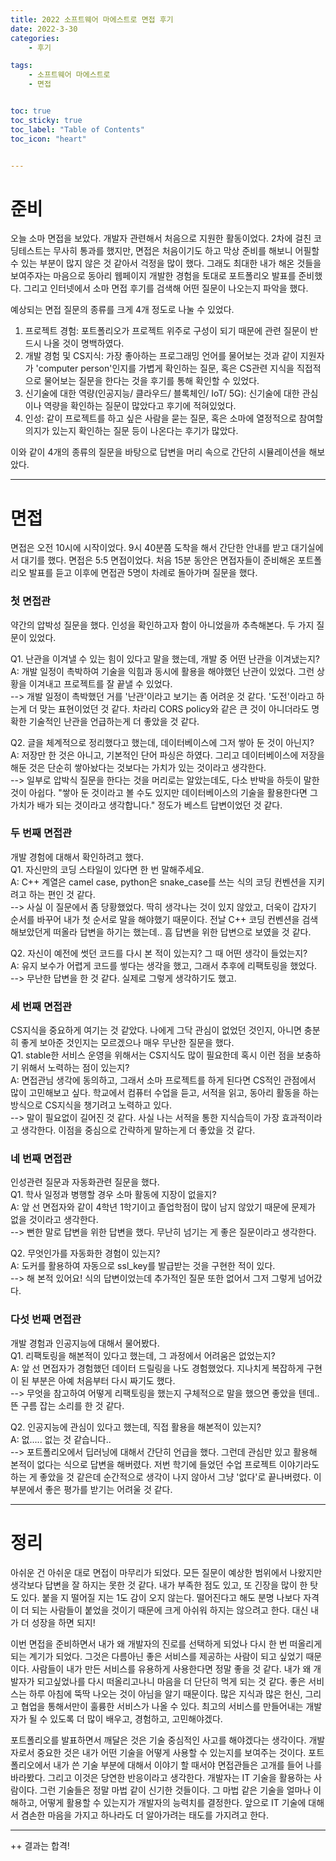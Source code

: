 ```yaml
---
title: 2022 소프트웨어 마에스트로 면접 후기 
date: 2022-3-30 
categories:
    - 후기

tags:
    - 소프트웨어 마에스트로
    - 면접


toc: true
toc_sticky: true
toc_label: "Table of Contents"
toc_icon: "heart"


---
```


# 준비

오늘 소마 면접을 보았다. 개발자 관련해서 처음으로 지원한 활동이었다. 2차에 걸친 코딩테스트는 무사히 통과를 했지만, 면접은 처음이기도 하고 막상 준비를 해보니 어필할 수 있는 부분이 많지 않은 것 같아서 걱정을 많이 했다. 그래도 최대한 내가 해온 것들을 보여주자는 마음으로 동아리 웹페이지 개발한 경험을 토대로 포트폴리오 발표를 준비했다. 그리고 인터넷에서 소마 면접 후기를 검색해 어떤 질문이 나오는지 파악을 했다.

예상되는 면접 질문의 종류를 크게 4개 정도로 나눌 수 있었다.
1. 프로젝트 경험: 포트폴리오가 프로젝트 위주로 구성이 되기 때문에 관련 질문이 반드시 나올 것이 명백하였다.
2. 개발 경험 및 CS지식: 가장 좋아하는 프로그래밍 언어를 물어보는 것과 같이 지원자가 'computer person'인지를 가볍게 확인하는 질문, 혹은 CS관련 지식을 직접적으로 물어보는 질문을 한다는 것을 후기를 통해 확인할 수 있었다.  
3. 신기술에 대한 역량(인공지능/ 클라우드/ 블록체인/ IoT/ 5G): 신기술에 대한 관심이나 역량을 확인하는 질문이 많았다고 후기에 적혀있었다. 
4. 인성: 같이 프로젝트를 하고 싶은 사람을 묻는 질문, 혹은 소마에 열정적으로 참여할 의지가 있는지 확인하는 질문 등이 나온다는 후기가 많았다.

이와 같이 4개의 종류의 질문을 바탕으로 답변을 머리 속으로 간단히 시뮬레이션을 해보았다. 

---

# 면접

면접은 오전 10시에 시작이었다. 9시 40분쯤 도착을 해서 간단한 안내를 받고 대기실에서 대기를 했다. 면접은 5:5 면접이었다. 처음 15분 동안은 면접자들이 준비해온 포트폴리오 발표를 듣고 이후에 면접관 5명이 차례로 돌아가며 질문을 했다. 

### 첫 면접관
약간의 압박성 질문을 했다. 인성을 확인하고자 함이 아니었을까 추측해본다. 두 가지 질문이 있었다.  

Q1. 난관을 이겨낼 수 있는 힘이 있다고 말을 했는데, 개발 중 어떤 난관을 이겨냈는지?  
A: 개발 일정이 촉박하여 기술을 익힘과 동시에 활용을 해야했던 난관이 있었다. 그런 상황을 이겨내고 프로젝트를 잘 끝낼 수 있었다.   
--> 개발 일정이 촉박했던 거를 '난관'이라고 보기는 좀 어려운 것 같다. '도전'이라고 하는게 더 맞는 표현이었던 것 같다. 차라리 CORS policy와 같은 큰 것이 아니더라도 명확한 기술적인 난관을 언급하는게 더 좋았을 것 같다.

Q2. 글을 체계적으로 정리했다고 했는데, 데이터베이스에 그저 쌓아 둔 것이 아닌지?  
A: 저장만 한 것은 아니고, 기본적인 단어 파싱은 하였다. 그리고 데이터베이스에 저장을 해둔 것은 단순히 쌓아놨다는 것보다는 가치가 있는 것이라고 생각한다.  
--> 일부로 압박식 질문을 한다는 것을 머리로는 알았는데도, 다소 반박을 하듯이 말한 것이 아쉽다. "쌓아 둔 것이라고 볼 수도 있지만 데이터베이스의 기술을 활용한다면 그 가치가 배가 되는 것이라고 생각합니다." 정도가 베스트 답변이었던 것 같다.

### 두 번째 면접관
개발 경험에 대해서 확인하려고 했다.  
Q1. 자신만의 코딩 스타일이 있다면 한 번 말해주세요.  
A: C++ 계열은 camel case, python은 snake_case를 쓰는 식의 코딩 컨벤션을 지키려고 하는 편인 것 같다.  
--> 사실 이 질문에서 좀 당황했었다. 딱히 생각나는 것이 있지 않았고, 더욱이 갑자기 순서를 바꾸어 내가 첫 순서로 말을 해야했기 때문이다. 전날 C++ 코딩 컨벤션을 검색해보았던게 떠올라 답변을 하기는 했는데.. 흠 답변을 위한 답변으로 보였을 것 같다.  

Q2. 자신이 예전에 썻던 코드를 다시 본 적이 있는지? 그 때 어떤 생각이 들었는지?  
A: 유지 보수가 어렵게 코드를 쎃다는 생각을 했고, 그래서 추후에 리팩토링을 했었다.  
--> 무난한 답변을 한 것 같다. 실제로 그렇게 생각하기도 했고.

### 세 번째 면접관
CS지식을 중요하게 여기는 것 같았다. 나에게 그닥 관심이 없었던 것인지, 아니면 충분히 좋게 보아준 것인지는 모르겠으나 매우 무난한 질문을 했다.  
Q1. stable한 서비스 운영을 위해서는 CS지식도 많이 필요한데 혹시 이런 점을 보충하기 위해서 노력하는 점이 있는지?  
A: 면접관님 생각에 동의하고, 그래서 소마 프로젝트를 하게 된다면 CS적인 관점에서 많이 고민해보고 싶다. 학교에서 컴퓨터 수업을 듣고, 서적을 읽고, 동아리 활동을 하는 방식으로 CS지식을 챙기려고 노력하고 있다.   
--> 말이 필요없이 길어진 것 같다. 사실 나는 서적을 통한 지식습득이 가장 효과적이라고 생각한다. 이점을 중심으로 간략하게 말하는게 더 좋았을 것 같다.  

### 네 번째 면접관
인성관련 질문과 자동화관련 질문을 했다.  
Q1. 학사 일정과 병행할 경우 소마 활동에 지장이 없을지?  
A: 앞 선 면접자와 같이 4학년 1학기이고 졸업학점이 많이 남지 않았기 때문에 문제가 없을 것이라고 생각한다.  
--> 뻔한 말로 답변을 위한 답변을 했다. 무난히 넘기는 게 좋은 질문이라고 생각한다.  

Q2. 무엇인가를 자동화한 경험이 있는지?  
A: 도커를 활용하여 자동으로 ssl_key를 발급받는 것을 구현한 적이 있다.  
--> 해 본적 있어요! 식의 답변이었는데 추가적인 질문 또한 없어서 그저 그렇게 넘어갔다.  

### 다섯 번째 면접관
개발 경험과 인공지능에 대해서 물어봤다.  
Q1. 리팩토링을 해본적이 있다고 했는데, 그 과정에서 어려움은 없었는지?  
A: 앞 선 면접자가 경험했던 데이터 드릴링을 나도 경험했었다. 지나치게 복잡하게 구현이 된 부분은 아예 처음부터 다시 짜기도 했다.  
--> 무엇을 참고하여 어떻게 리팩토링을 했는지 구체적으로 말을 했으면 좋았을 텐데.. 뜬 구름 잡는 소리를 한 것 같다.
  
Q2. 인공지능에 관심이 있다고 했는데, 직접 활용을 해본적이 있는지?  
A: 없..... 없는 것 같습니다..  
--> 포트폴리오에서 딥러닝에 대해서 간단히 언급을 했다. 그런데 관심만 있고 활용해 본적이 없다는 식으로 답변을 해버렸다. 저번 학기에 들었던 수업 프로젝트 이야기라도 하는 게 좋았을 것 같은데 순간적으로 생각이 나지 않아서 그냥 '없다'로 끝나버렸다. 이 부분에서 좋은 평가를 받기는 어려울 것 같다. 

---

# 정리

아쉬운 건 아쉬운 대로 면접이 마무리가 되었다. 모든 질문이 예상한 범위에서 나왔지만 생각보다 답변을 잘 하지는 못한 것 같다. 내가 부족한 점도 있고, 또 긴장을 많이 한 탓도 있다. 붙을 지 떨어질 지는 1도 감이 오지 않는다. 떨어진다고 해도 분명 나보다 자격이 더 되는 사람들이 붙었을 것이기 때문에 크게 아쉬워 하지는 않으려고 한다. 대신 내가 더 성장을 하면 되지!

이번 면접을 준비하면서 내가 왜 개발자의 진로를 선택하게 되었나 다시 한 번 떠올리게 되는 계기가 되었다. 그것은 다름아닌 좋은 서비스를 제공하는 사람이 되고 싶었기 때문이다. 사람들이 내가 만든 서비스를 유용하게 사용한다면 정말 좋을 것 같다. 내가 왜 개발자가 되고싶었나를 다시 떠올리고나니 마음을 더 단단히 먹게 되는 것 같다. 좋은 서비스는 하루 아침에 뚝딱 나오는 것이 아님을 알기 때문이다. 많은 지식과 많은 헌신, 그리고 협업을 통해서만이 훌륭한 서비스가 나올 수 있다. 최고의 서비스를 만들어내는 개발자가 될 수 있도록 더 많이 배우고, 경험하고, 고민해야겠다.

포트폴리오를 발표하면서 깨달은 것은 기술 중심적인 사고를 해야겠다는 생각이다. 개발자로서 중요한 것은 내가 어떤 기술을 어떻게 사용할 수 있는지를 보여주는 것이다. 포트폴리오에서 내가 쓴 기술 부분에 대해서 이야기 할 때서야 면접관들은 고개를 들어 나를 바라봤다. 그리고 이것은 당연한 반응이라고 생각한다. 개발자는 IT 기술을 활용하는 사람이다. 그런 기술들은 정말 마법 같이 신기한 것들이다. 그 마법 같은 기술을 얼마나 이해하고, 어떻게 활용할 수 있는지가 개발자의 능력치를 결정한다. 앞으로 IT 기술에 대해서 겸손한 마음을 가지고 하나라도 더 알아가려는 태도를 가지려고 한다.

---
++ 결과는 합격!